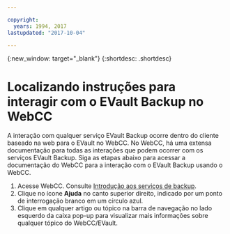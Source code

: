 ```yaml
---

copyright:
  years: 1994, 2017
lastupdated: "2017-10-04"

---
```

{:new_window: target="_blank"}
{:shortdesc: .shortdesc}

# Localizando instruções para interagir com o EVault Backup no WebCC

A interação com qualquer serviço EVault Backup ocorre dentro do cliente baseado na web para
o EVault no WebCC.  No WebCC, há uma extensa documentação para todas as interações que podem ocorrer com os
serviços EVault Backup. Siga as etapas abaixo para acessar a documentação do WebCC para a interação com o EVault Backup
usando o WebCC.

1. Acesse WebCC.  Consulte [Introdução aos serviços
de backup](/docs/infrastructure/Backup/index.html).
2. Clique no ícone **Ajuda** no canto superior direito, indicado por um ponto de
interrogação branco em um círculo azul.
3. Clique em qualquer artigo ou tópico na barra de navegação no lado esquerdo da caixa pop-up para
visualizar mais informações sobre qualquer tópico do WebCC/EVault.

